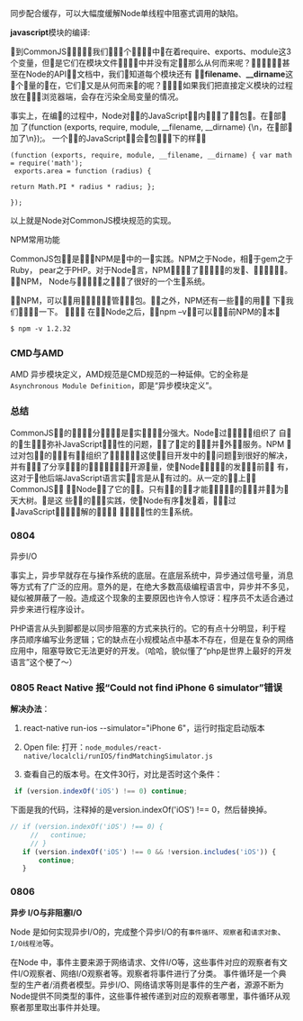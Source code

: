 同步配合缓存，可以大幅度缓解Node单线程中阻塞式调用的缺陷。

**javascript**模块的编译:

􏵔到CommonJS􏱇􏱈􏴔􏴱，我们􏳍􏵘􏵏个􏱇􏱈􏲫􏲬中􏲱在着require、exports、module这3个变量，但􏱑是它们在模块文件􏱇􏱈􏲫􏲬中并没有定􏳷，那么从何而来呢？􏰉􏵊􏳗􏰭􏵦􏵧甚至在Node的API􏲫􏵨文档中，我们􏳍知道每个模块还有 **􏵘􏵏filename**、**__dirname**这􏲛个􏵥量的􏲱在，它们􏱹又是从何而来􏵊的呢？􏵦􏵧􏱢􏱊如果我们把直接定义模块的过程放在􏳐􏳑􏳒浏览器端，会存在污染全局变量的情况。

事实上，在编􏲨的过程中，Node对􏵮􏵄的JavaScript􏲫􏲬内􏴙􏰕􏰖了􏵯􏵰包􏵱。在􏵯部􏵛加
了(function (exports, require, module, __filename, __dirname) {\n，在􏵰部􏵛加了\n});。
一个􏳳􏵀的JavaScript􏲫􏲬会􏲮包􏵱􏱾􏱢下的样􏵲􏱟

```
(function (exports, require, module, __filename, __dirname) { var math = require('math');
 exports.area = function (radius) { 

return Math.PI * radius * radius; }; 

}); 
```

以上就是Node对CommonJS模块规范的实现。

NPM常用功能

CommonJS包􏰗􏰘是􏱝􏰐，NPM是􏲯中的一􏲜实践。NPM之于Node，相􏲰于gem之于Ruby， pear之于PHP。对于Node􏰿言，NPM􏲱􏲲􏱭􏱧了􏰁􏲳􏱡􏰃􏰄的发􏲴、􏲵􏲒􏱇􏲅􏲆􏱉。􏲶􏲲NPM， Node与􏰁􏲳􏱡􏰃􏰄之􏱫􏲷􏱧了很好的一个生􏲸系统。 

􏲶􏲲NPM，可以􏲱􏲲用􏰼􏲹􏱐􏲵􏲒􏱇管􏱝􏲅􏲆包。􏱼􏱽之外，NPM还有一些􏲺􏲻的用􏲼， 下􏲋我们􏱺􏲽􏲾􏲿一下。  􏳀􏳁􏳂􏳃
 在􏲵􏲒Node之后，􏰽􏰾npm –v􏲠􏳄可以􏳅􏳆􏲰前NPM的􏳇本􏲄 

`$ npm -v 1.2.32 `

### CMD与AMD

AMD 异步模块定义，AMD规范是CMD规范的一种延伸。它的全称是`Asynchronous Module Definition`，即是“异步模块定义”。

### 总结

CommonJS􏱝􏰣的􏰘􏳎􏳏􏱤分􏰌􏰍，􏰗是􏰤实􏰾􏲴􏰜􏱤分强大。Node􏰶过􏰙􏳉􏰘􏳎，组织了
自􏳐的􏱋生􏰙􏳉，弥补JavaScript􏳑􏳄􏲃性的问题，􏳒􏱈了􏳓定的􏳄􏲃，并􏲦外􏱝􏱞服务。NPM
􏰶过对包􏰘􏳎的􏳔􏳕，有􏳖􏱶组织了􏰉􏳗􏰻􏰙􏳉，这使􏳘􏳙目开发中的􏲩􏳚问题􏳘到很好的解决，
并有􏳖􏱝􏱞了分享􏰮􏳛􏳜的􏱽􏱾，􏳝􏳞􏰉􏳗􏰻开源􏲖量，使􏳘Node􏰉􏳗􏰻􏰙􏳉的发􏳟􏲍􏳠前􏳡􏳢
有，这对于􏰔他后端JavaScript语言实􏰤􏱷言是从􏳢有过的。从一定的􏳣􏳠上􏳤，CommonJS􏰘􏳎
􏳥􏳞Node􏳒􏱈了它的􏳦􏳧。只有􏳨􏳩的􏳪，才能􏳫􏳬􏰣􏳭􏳮的􏳯􏳰，并􏱈􏳱为􏳲天大树。􏲄是这
些􏰴􏰵的􏰘􏳎􏰮实践，使􏳘Node有序􏱶发􏳟着，􏳳􏳴􏳵过􏲯JavaScript􏳶􏳷􏰮􏱃􏳸解的􏳹􏲥，􏱕
􏱷􏱕􏳺􏱈􏳻性的生􏳼系统。

### 0804

异步I/O

事实上，异步早就存在与操作系统的底层。在底层系统中，异步通过信号量，消息等方式有了广泛的应用。意外的是，在绝大多数高级编程语言中，异步并不多见，疑似被屏蔽了一般。造成这个现象的主要原因也许令人惊讶：程序员不太适合通过异步来进行程序设计。

PHP语言从头到脚都是以同步阻塞的方式来执行的。它的有点十分明显，利于程序员顺序编写业务逻辑；它的缺点在小规模站点中基本不存在，但是在复杂的网络应用中，阻塞导致它无法更好的开发。（哈哈，貌似懂了“php是世界上最好的开发语言”这个梗了～）

### 0805 React Native 报“Could not find iPhone 6 simulator”错误

**解决办法**：

1. react-native run-ios --simulator="iPhone 6"，运行时指定启动版本

2. Open file: 打开：`node_modules/react-native/localcli/runIOS/findMatchingSimulator.js`
3. 查看自己的版本号。在文件30行，对比是否时这个条件：

```javascript
 if (version.indexOf('iOS') !== 0) continue;
```

下面是我的代码，注释掉的是version.indexOf('iOS') !== 0，然后替换掉。

```js
// if (version.indexOf('iOS') !== 0) {
     //   continue;
     // }
   if (version.indexOf('iOS') !== 0 && !version.includes('iOS')) {
       continue;
   }
```

### 0806

**异步 I/O与非阻塞I/O**

Node 是如何实现异步I/O的，完成整个异步I/O的有`事件循环`、`观察者`和`请求对象`、`I/O线程池`等。

在Node 中，事件主要来源于网络请求、文件I/O等，这些事件对应的观察者有文件I/O观察者、网络I/O观察者等。观察者将事件进行了分类。
事件循环是一个典型的生产者/消费者模型。异步I/O、网络请求等则是事件的生产者，源源不断为Node提供不同类型的事件，这些事件被传递到对应的观察者哪里，事件循环从观察者那里取出事件并处理。

